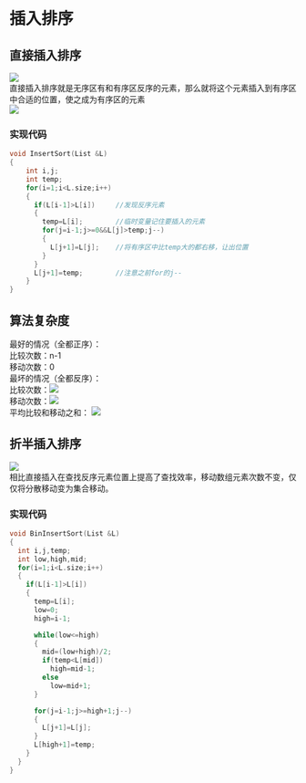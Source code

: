 # 插入排序
## 直接插入排序
![](https://img2018.cnblogs.com/blog/1475571/201908/1475571-20190815204657643-1362081037.png)<br>
直接插入排序就是无序区有和有序区反序的元素，那么就将这个元素插入到有序区中合适的位置，使之成为有序区的元素<br>
![](https://img2018.cnblogs.com/blog/1475571/201908/1475571-20190815204529830-1630116127.png)<br>
### 实现代码
```cpp
void InsertSort(List &L)
{
    int i,j;
    int temp;
    for(i=1;i<L.size;i++)
    {
      if(L[i-1]>L[i])     //发现反序元素
      {
        temp=L[i];        //临时变量记住要插入的元素
        for(j=i-1;j>=0&&L[j]>temp;j--)
        {
          L[j+1]=L[j];    //将有序区中比temp大的都右移，让出位置
        }
      }
      L[j+1]=temp;        //注意之前for的j--
    }
}
```
## 算法复杂度
最好的情况（全都正序）：<br>
比较次数：n-1<br>
移动次数：0<br>
最坏的情况（全都反序）：<br>
比较次数：![](https://img-blog.csdnimg.cn/20200531122912813.gif)<br>
移动次数：![](https://img-blog.csdnimg.cn/20200531122912809.gif)<br>
平均比较和移动之和：
![](https://img-blog.csdnimg.cn/20200531122921926.gif)<br>
## 折半插入排序
![](https://img2018.cnblogs.com/blog/1475571/201908/1475571-20190815205421177-1703010007.png)<br>
相比直接插入在查找反序元素位置上提高了查找效率，移动数组元素次数不变，仅仅将分散移动变为集合移动。
### 实现代码
```cpp
void BinInsertSort(List &L)
{
  int i,j,temp;
  int low,high,mid;
  for(i=1;i<L.size;i++)
  {
    if(L[i-1]>L[i])
    {
      temp=L[i];
      low=0;
      high=i-1;

      while(low<=high)
      {
        mid=(low+high)/2;
        if(temp<L[mid])
          high=mid-1;
        else
          low=mid+1;
      }

      for(j=i-1;j>=high+1;j--)
      {
        L[j+1]=L[j];
      }
      L[high+1]=temp;
    }
  }
}
```
